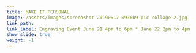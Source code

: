 ```yaml
---
title: MAKE IT PERSONAL
image: /assets/images/screenshot-20190617-093609-pic-collage-2.jpg
link_path:
link_label: Engraving Event June 21 4pm to 6pm * June 22 2pm to 4pm
show_slide: true
weight: -1
---
```


